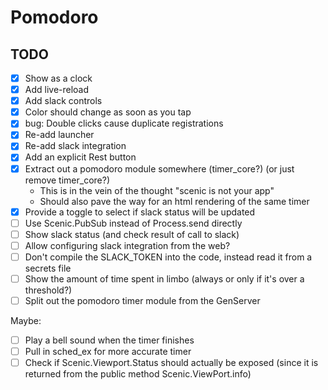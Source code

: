 # Pomodoro

## TODO

- [x] Show as a clock
- [x] Add live-reload
- [x] Add slack controls
- [x] Color should change as soon as you tap
- [x] bug: Double clicks cause duplicate registrations
- [x] Re-add launcher
- [x] Re-add slack integration
- [x] Add an explicit Rest button
- [x] Extract out a pomodoro module somewhere (timer_core?) (or just remove timer_core?)
  - This is in the vein of the thought "scenic is not your app"
  - Should also pave the way for an html rendering of the same timer
- [x] Provide a toggle to select if slack status will be updated
- [ ] Use Scenic.PubSub instead of Process.send directly
- [ ] Show slack status (and check result of call to slack)
- [ ] Allow configuring slack integration from the web?
- [ ] Don't compile the SLACK_TOKEN into the code, instead read it from a secrets file
- [ ] Show the amount of time spent in limbo (always or only if it's over a threshold?)
- [ ] Split out the pomodoro timer module from the GenServer

Maybe:
- [ ] Play a bell sound when the timer finishes
- [ ] Pull in sched_ex for more accurate timer
- [ ] Check if Scenic.Viewport.Status should actually be exposed (since it is returned from the public method Scenic.ViewPort.info)
